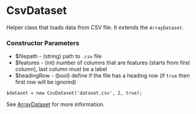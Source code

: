 # CsvDataset

Helper class that loads data from CSV file. It extends the `ArrayDataset`.

### Constructor Parameters

* $filepath - (string) path to `.csv` file
* $features - (int) number of columns that are features (starts from first column), last column must be a label
* $headingRow - (bool) define if the file has a heading row (if `true` then first row will be ignored)

```
$dataset = new CsvDataset('dataset.csv', 2, true);
```

See [ArrayDataset](array-dataset.md) for more information.

